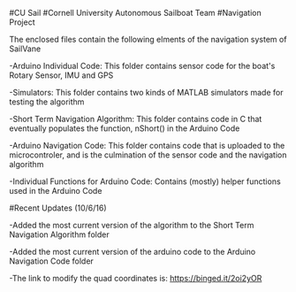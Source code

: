 #CU Sail
#Cornell University Autonomous Sailboat Team
#Navigation Project

The enclosed files contain the following elments of the navigation system of SailVane

-Arduino Individual Code: This folder contains sensor code for the boat's Rotary Sensor, IMU and GPS

-Simulators: This folder contains two kinds of MATLAB simulators made for testing the algorithm

-Short Term Navigation Algorithm: This folder contains code in C that eventually populates the
				  function, nShort() in the Arduino Code

-Arduino Navigation Code: This folder contains code that is uploaded to the microcontroler, and is
                          the culmination of the sensor code and the navigation algorithm

-Individual Functions for Arduino Code: Contains (mostly) helper functions used in the Arduino Code

#Recent Updates (10/6/16)

-Added the most current version of the algorithm to the Short Term Navigation Algorithm folder

-Added the most current version of the arduino code to the Arduino Navigation Code folder

-The link to modify the quad coordinates is: https://binged.it/2oi2yOR
